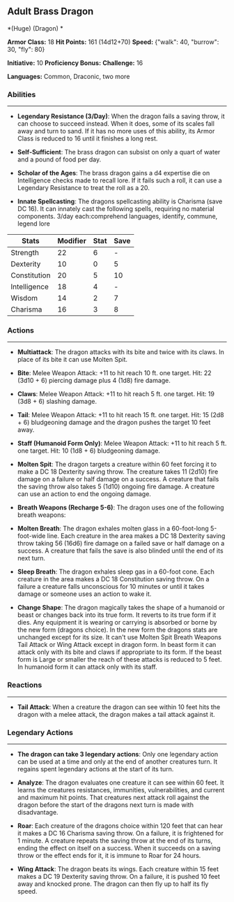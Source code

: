 ## Adult Brass Dragon
*(Huge) (Dragon) *

**Armor Class:** 18
**Hit Points:** 161 (14d12+70)
**Speed:** {"walk": 40, "burrow": 30, "fly": 80}

**Initiative:** 10
**Proficiency Bonus:**
**Challenge:** 16

**Languages:** Common, Draconic, two more

### Abilities
 --- 
- **Legendary Resistance (3/Day)**: When the dragon fails a saving throw, it can choose to succeed instead. When it does, some of its scales fall away and turn to sand. If it has no more uses of this ability, its Armor Class is reduced to 16 until it finishes a long rest.

- **Self-Sufficient**: The brass dragon can subsist on only a quart of water and a pound of food per day.

- **Scholar of the Ages**: The brass dragon gains a d4 expertise die on Intelligence checks made to recall lore. If it fails such a roll, it can use a Legendary Resistance to treat the roll as a 20.

- **Innate Spellcasting**: The dragons spellcasting ability is Charisma (save DC 16). It can innately cast the following spells, requiring no material components. 3/day each:comprehend languages, identify, commune, legend lore



| Stats | Modifier | Stat | Save
| ---- | ---- | ---- | ---- |
| Strength | 22 | 6 | - |
| Dexterity | 10 | 0 | 5 |
| Constitution | 20 | 5 | 10 |
| Intelligence | 18 | 4 | - |
| Wisdom | 14 | 2 | 7 |
| Charisma | 16 | 3 | 8 |

### Actions
 --- 
- **Multiattack**: The dragon attacks with its bite and twice with its claws. In place of its bite  it can use Molten Spit.

- **Bite**: Melee Weapon Attack: +11 to hit  reach 10 ft.  one target. Hit: 22 (3d10 + 6) piercing damage plus 4 (1d8) fire damage.

- **Claws**: Melee Weapon Attack: +11 to hit  reach 5 ft.  one target. Hit: 19 (3d8 + 6) slashing damage.

- **Tail**: Melee Weapon Attack: +11 to hit  reach 15 ft.  one target. Hit: 15 (2d8 + 6) bludgeoning damage  and the dragon pushes the target 10 feet away.

- **Staff (Humanoid Form Only)**: Melee Weapon Attack: +11 to hit  reach 5 ft.  one target. Hit: 10 (1d8 + 6) bludgeoning damage.

- **Molten Spit**: The dragon targets a creature within 60 feet  forcing it to make a DC 18 Dexterity saving throw. The creature takes 11 (2d10) fire damage on a failure or half damage on a success. A creature that fails the saving throw also takes 5 (1d10) ongoing fire damage. A creature can use an action to end the ongoing damage.

- **Breath Weapons (Recharge 5-6)**: The dragon uses one of the following breath weapons:

- **Molten Breath**: The dragon exhales molten glass in a 60-foot-long  5-foot-wide line. Each creature in the area makes a DC 18 Dexterity saving throw  taking 56 (16d6) fire damage on a failed save or half damage on a success. A creature that fails the save is also blinded until the end of its next turn.

- **Sleep Breath**: The dragon exhales sleep gas in a 60-foot cone. Each creature in the area makes a DC 18 Constitution saving throw. On a failure  a creature falls unconscious for 10 minutes or until it takes damage or someone uses an action to wake it.

- **Change Shape**: The dragon magically takes the shape of a humanoid or beast or changes back into its true form. It reverts to its true form if it dies. Any equipment it is wearing or carrying is absorbed or borne by the new form (dragons choice). In the new form  the dragons stats are unchanged except for its size. It can't use Molten Spit  Breath Weapons  Tail Attack  or Wing Attack except in dragon form. In beast form  it can attack only with its bite and claws  if appropriate to its form. If the beast form is Large or smaller  the reach of these attacks is reduced to 5 feet. In humanoid form  it can attack only with its staff.

### Reactions
 --- 
- **Tail Attack**: When a creature the dragon can see within 10 feet hits the dragon with a melee attack, the dragon makes a tail attack against it.

### Legendary Actions
 --- 
- **The dragon can take 3 legendary actions**: Only one legendary action can be used at a time and only at the end of another creatures turn. It regains spent legendary actions at the start of its turn.

- **Analyze**: The dragon evaluates one creature it can see within 60 feet. It learns the creatures resistances, immunities, vulnerabilities, and current and maximum hit points. That creatures next attack roll against the dragon before the start of the dragons next turn is made with disadvantage.

- **Roar**: Each creature of the dragons choice within 120 feet that can hear it makes a DC 16 Charisma saving throw. On a failure, it is frightened for 1 minute. A creature repeats the saving throw at the end of its turns, ending the effect on itself on a success. When it succeeds on a saving throw or the effect ends for it, it is immune to Roar for 24 hours.

- **Wing Attack**: The dragon beats its wings. Each creature within 15 feet makes a DC 19 Dexterity saving throw. On a failure, it is pushed 10 feet away and knocked prone. The dragon can then fly up to half its fly speed.

